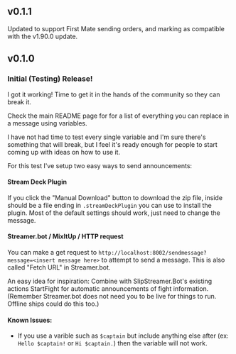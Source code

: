 ## v0.1.1

Updated to support First Mate sending orders, and marking as compatible with the v1.90.0 update.

## v0.1.0

### Initial (Testing) Release!

I got it working! Time to get it in the hands of the community so they can break it.

Check the main README page for for a list of everything you can replace in a message using variables.

I have not had time to test every single variable and I'm sure there's something that will break, but I feel it's ready enough for people to start coming up with ideas on how to use it.

For this test I've setup two easy ways to send announcements:

#### Stream Deck Plugin

If you click the "Manual Download" button to download the zip file, inside should be a file ending in `.streamDeckPlugin` you can use to install the plugin. Most of the default settings should work, just need to change the message.

#### Streamer.bot / MixItUp / HTTP request

You can make a get request to `http://localhost:8002/sendmessage?message=<insert message here>` to attempt to send a message. This is also called "Fetch URL" in Streamer.bot.

An easy idea for inspiration: Combine with SlipStreamer.Bot's existing actions StartFight for automatic announcements of fight information. (Remember Streamer.bot does not need you to be live for things to run. Offline ships could do this too.)

#### Known Issues:
- If you use a varible such as `$captain` but include anything else after (ex: `Hello $captain!` or `Hi $captain.`) then the variable will not work.